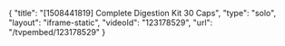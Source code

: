 {
    "title": "[1508441819] Complete Digestion Kit  30 Caps",
    "type": "solo",
    "layout": "iframe-static",
    "videoId": "123178529",
    "url": "\/tvpembed\/123178529"
}